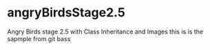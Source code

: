 # angryBirdsStage2.5
Angry Birds stage 2.5 with Class Inheritance and Images
this is is the sapmple from git bass 